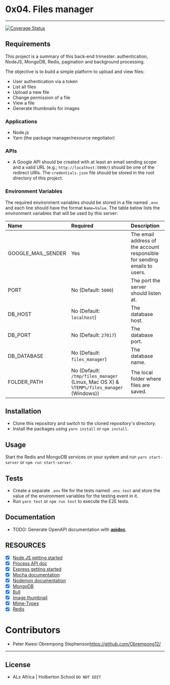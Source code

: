 # 0x04. Files manager
---
[![Coverage Status](https://coveralls.io/repos/github/Obrempong12/alx-files_manager/badge.svg?branch=master)](https://coveralls.io/github/Obrempong12/alx-files_manager?branch=master)

## Requirements
This project is a summary of this back-end trimester: authentication, NodeJS, MongoDB, Redis, pagination and background processing.

The objective is to build a simple platform to upload and view files:
* User authentication via a token
* List all files
* Upload a new file
* Change permission of a file
* View a file
* Generate thumbnails for images

### Applications

+ Node.js
+ Yarn (the package manager/resource negotiator)

### APIs

+ A Google API should be created with at least an email sending scope and a valid URL (e.g.; `http://localhost:5000/`) should be one of the redirect URIs. The `credentials.json` file should be stored in the root directory of this project.

### Environment Variables

The required environment variables should be stored in a file named `.env` and each line should have the format `Name=Value`. The table below lists the environment variables that will be used by this server:

| Name | Required | Description |
|:-|:-|:-|
| GOOGLE_MAIL_SENDER | Yes | The email address of the account responsible for sending emails to users. |
| PORT | No (Default: `5000`)| The port the server should listen at. |
| DB_HOST | No (Default: `localhost`)| The database host. |
| DB_PORT | No (Default: `27017`)| The database port. |
| DB_DATABASE | No (Default: `files_manager`)| The database name. |
| FOLDER_PATH | No (Default: `/tmp/files_manager` (Linux, Mac OS X) & `%TEMP%/files_manager` (Windows)) | The local folder where files are saved. |

## Installation

+ Clone this repository and switch to the cloned repository's directory.
+ Install the packages using `yarn install` or `npm install`.

## Usage

Start the Redis and MongoDB services on your system and run `yarn start-server` or `npm run start-server`.

## Tests

+ Create a separate `.env` file for the tests named `.env.test` and store the value of the environment variables for the testing event in it.
+ Run `yarn test` or `npm run test` to execute the E2E tests.

## Documentation

+ TODO: Generate OpenAPI documentation with [**apidoc**](https://www.npmjs.com/package/apidoc).

## RESOURCES
+ [x] [Node JS getting started](https://intranet.alxswe.com/rltoken/8jNm2s_LfVKMqR3vHLn_uw)
+ [x] [Process API doc](https://intranet.alxswe.com/rltoken/uYPplj2cPK8pcP0LtV6RuA)
+ [x] [Express getting started](https://intranet.alxswe.com/rltoken/SujfeWKCWmUMomfETjETEg)
+ [x] [Mocha documentation](https://intranet.alxswe.com/rltoken/FzEwplmoZiyGvkgKllZNJw)
+ [x] [Nodemon documentation](https://intranet.alxswe.com/rltoken/pdNNTX0OLugbhxvP3sLgOw)
+ [x] [MongoDB](https://intranet.alxswe.com/rltoken/g1x7y_3GskzVAJBTXcSjmA)
+ [x] [Bull](https://intranet.alxswe.com/rltoken/NkHBpGrxnd0sK_fDPMbihg)
+ [x] [Image thumbnail](https://intranet.alxswe.com/rltoken/KX6cck2nyLpQOTDMLcwxLg)
+ [x] [Mime-Types](https://intranet.alxswe.com/rltoken/j9B0Kc-4HDKLUe88ShbOjQ)
+ [x] [Redis](https://intranet.alxswe.com/rltoken/nqwKRszO8Tkj_ZWW1EFwGw)      

# Contributors

+ Peter Kwesi Obrempong Stephenson<https://github.com/Obrempong12/>
---

## License

+ ALx Africa | Holberton School
`DO NOT EDIT`
